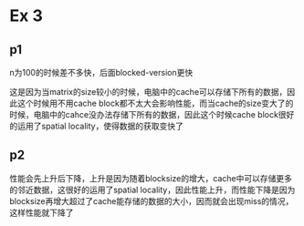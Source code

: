 # Ex 3

## p1

n为100的时候差不多快，后面blocked-version更快

这是因为当matrix的size较小的时候，电脑中的cache可以存储下所有的数据，因此这个时候用不用cache block都不太大会影响性能，而当cache的size变大了的时候，电脑中的cahce没办法存储下所有的数据，因此这个时候cache block很好的运用了spatial locality，使得数据的获取变快了

## p2

性能会先上升后下降，上升是因为随着blocksize的增大，cache中可以存储更多的邻近数据，这很好的运用了spatial locality，因此性能上升，而性能下降是因为blocksize再增大超过了cache能存储的数据的大小，因而就会出现miss的情况，这样性能就下降了